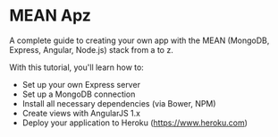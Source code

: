 # MEAN Apz
A complete guide to creating your own app with the MEAN (MongoDB, Express, Angular, Node.js) stack from a to z.

With this tutorial, you'll learn how to:
* Set up your own Express server
* Set up a MongoDB connection
* Install all necessary dependencies (via Bower, NPM)
* Create views with AngularJS 1.x
* Deploy your application to Heroku (https://www.heroku.com)
